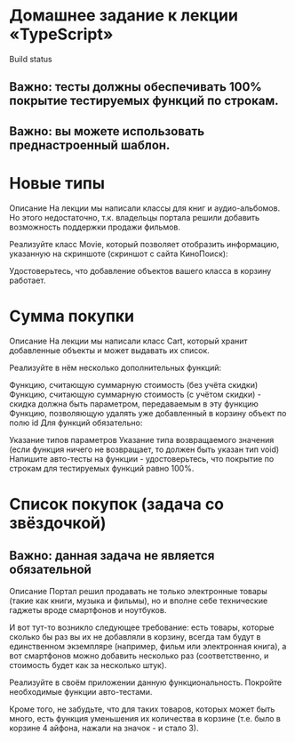 # Домашнее задание к лекции «TypeScript»
Build status

## Важно: тесты должны обеспечивать 100% покрытие тестируемых функций по строкам.

## Важно: вы можете использовать преднастроенный шаблон.

# Новые типы
Описание
На лекции мы написали классы для книг и аудио-альбомов. Но этого недостаточно, т.к. владельцы портала решили добавить возможность поддержки продажи фильмов.

Реализуйте класс Movie, который позволяет отобразить информацию, указанную на скриншоте (скриншот с сайта КиноПоиск):



Удостоверьтесь, что добавление объектов вашего класса в корзину работает.

# Сумма покупки
Описание
На лекции мы написали класс Cart, который хранит добавленные объекты и может выдавать их список.

Реализуйте в нём несколько дополнительных функций:

Функцию, считающую суммарную стоимость (без учёта скидки)
Функцию, считающую суммарную стоимость (с учётом скидки) - скидка должна быть параметром, передаваемым в эту функцию
Функцию, позволяющую удалять уже добавленный в корзину объект по полю id
Для функций обязательно:

Указание типов параметров
Указание типа возвращаемого значения (если функция ничего не возвращает, то должен быть указан тип void)
Напишите авто-тесты на функции - удостоверьтесь, что покрытие по строкам для тестируемых функций равно 100%.

# Список покупок (задача со звёздочкой)
## Важно: данная задача не является обязательной

Описание
Портал решил продавать не только электронные товары (такие как книги, музыка и фильмы), но и вполне себе технические гаджеты вроде смартфонов и ноутбуков.

И вот тут-то возникло следующее требование: есть товары, которые сколько бы раз вы их не добавляли в корзину, всегда там будут в единственном экземпляре (например, фильм или электронная книга), а вот смартфонов можно добавить несколько раз (соответственно, и стоимость будет как за несколько штук).

Реализуйте в своём приложении данную функциональность. Покройте необходимые функции авто-тестами.

Кроме того, не забудьте, что для таких товаров, которых может быть много, есть функция уменьшения их количества в корзине (т.е. было в корзине 4 айфона, нажали на значок - и стало 3).
